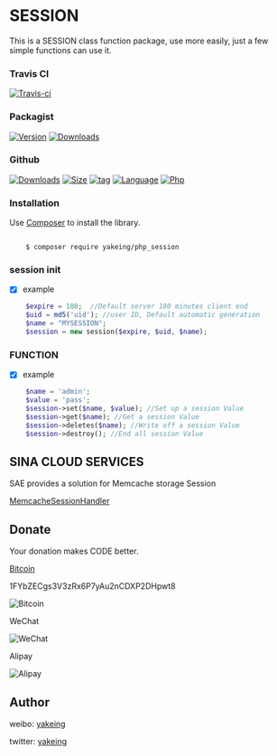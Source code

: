 # SESSION

This is a SESSION class function package, use more easily, just a few simple functions can use it.

### Travis CI

[![Travis-ci](https://api.travis-ci.org/yakeing/php_session.svg?branch=master)](https://travis-ci.org/yakeing/php_session)

### Packagist

[![Version](http://img.shields.io/packagist/v/yakeing/php_session.svg)](https://github.com/yakeing/php_session/releases)
[![Downloads](http://img.shields.io/packagist/dt/yakeing/php_session.svg)](https://packagist.org/packages/yakeing/php_session)

### Github

[![Downloads](https://img.shields.io/github/downloads/yakeing/php_session/total.svg)](https://github.com/yakeing/php_session)
[![Size](https://img.shields.io/github/size/yakeing/php_session/src/session.php.svg)](https://github.com/yakeing/php_session/blob/master/src/php_session/session.php)
[![tag](https://img.shields.io/github/tag/yakeing/php_session.svg)](https://github.com/yakeing/php_session/releases)
[![Language](https://img.shields.io/github/license/yakeing/php_session.svg)](https://github.com/yakeing/php_session/blob/master/LICENSE)
[![Php](https://img.shields.io/github/languages/top/yakeing/php_session.svg)](https://github.com/yakeing/php_session)

### Installation

Use [Composer](https://getcomposer.org) to install the library.

```

    $ composer require yakeing/php_session

```

### session init

- [x] example
```php
    $expire = 180;  //Default server 180 minutes client end
    $uid = md5('uid'); //user ID, Default automatic generation
    $name = "MYSESSION";
    $session = new session($expire, $uid, $name);
```

### FUNCTION

- [x] example
```php
    $name = 'admin';
    $value = 'pass';
    $session->set($name, $value); //Set up a session Value
    $session->get($name); //Get a session Value
    $session->deletes($name); //Write off a session Value
    $session->destroy(); //End all session Value
```

SINA CLOUD SERVICES
---

SAE provides a solution for Memcache storage Session

[MemcacheSessionHandler](http://www.sinacloud.com/doc/sae/php/runtime.html#session)


Donate
---
Your donation makes CODE better.

 [Bitcoin](https://btc.com/1FYbZECgs3V3zRx6P7yAu2nCDXP2DHpwt8)

 1FYbZECgs3V3zRx6P7yAu2nCDXP2DHpwt8

 ![Bitcoin](https://raw.githubusercontent.com/yakeing/Content/master/Donate/Bitcoin.png)

 WeChat

 ![WeChat](https://raw.githubusercontent.com/yakeing/Content/master/Donate/WeChat.png)

 Alipay

 ![Alipay](https://raw.githubusercontent.com/yakeing/Content/master/Donate/Alipay.png)

Author
---

weibo: [yakeing](https://weibo.com/yakeing)

twitter: [yakeing](https://twitter.com/yakeing)
